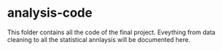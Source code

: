 # analysis-code


This folder contains all the code of the final project. Eveything from data cleaning to all the statistical annlaysis will be documented here.
